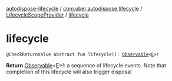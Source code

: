 [autodispose-lifecycle](../../index.md) / [com.uber.autodispose.lifecycle](../index.md) / [LifecycleScopeProvider](index.md) / [lifecycle](./lifecycle.md)

# lifecycle

`@CheckReturnValue abstract fun lifecycle(): `[`Observable`](http://reactivex.io/RxJava/2.x/javadoc/io/reactivex/Observable.html)`<`[`E`](index.md#E)`>!`

**Return**
[Observable](http://reactivex.io/RxJava/2.x/javadoc/io/reactivex/Observable.html)&lt;[E](index.md#E)&gt;!: a sequence of lifecycle events. Note that completion of this lifecycle will also trigger disposal

